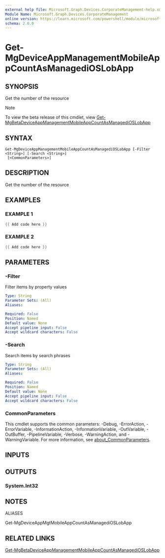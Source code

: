 ```yaml
---
external help file: Microsoft.Graph.Devices.CorporateManagement-help.xml
Module Name: Microsoft.Graph.Devices.CorporateManagement
online version: https://learn.microsoft.com/powershell/module/microsoft.graph.devices.corporatemanagement/get-mgdeviceappmanagementmobileappcountasmanagedioslobapp
schema: 2.0.0
---
```


# Get-MgDeviceAppManagementMobileAppCountAsManagediOSLobApp

## SYNOPSIS
Get the number of the resource

> [!NOTE]
> To view the beta release of this cmdlet, view [Get-MgBetaDeviceAppManagementMobileAppCountAsManagediOSLobApp](/powershell/module/Microsoft.Graph.Beta.Devices.CorporateManagement/Get-MgBetaDeviceAppManagementMobileAppCountAsManagediOSLobApp?view=graph-powershell-beta)

## SYNTAX

```
Get-MgDeviceAppManagementMobileAppCountAsManagediOSLobApp [-Filter <String>] [-Search <String>]
 [<CommonParameters>]
```

## DESCRIPTION
Get the number of the resource

## EXAMPLES

### EXAMPLE 1
```powershell
{{ Add code here }}
```

### EXAMPLE 2
```powershell
{{ Add code here }}
```

## PARAMETERS

### -Filter
Filter items by property values

```yaml
Type: String
Parameter Sets: (All)
Aliases:

Required: False
Position: Named
Default value: None
Accept pipeline input: False
Accept wildcard characters: False
```

### -Search
Search items by search phrases

```yaml
Type: String
Parameter Sets: (All)
Aliases:

Required: False
Position: Named
Default value: None
Accept pipeline input: False
Accept wildcard characters: False
```

### CommonParameters
This cmdlet supports the common parameters: -Debug, -ErrorAction, -ErrorVariable, -InformationAction, -InformationVariable, -OutVariable, -OutBuffer, -PipelineVariable, -Verbose, -WarningAction, and -WarningVariable. For more information, see [about_CommonParameters](http://go.microsoft.com/fwlink/?LinkID=113216).

## INPUTS

## OUTPUTS

### System.Int32
## NOTES

ALIASES

Get-MgDeviceAppMgtMobileAppCountAsManagediOSLobApp

## RELATED LINKS
[Get-MgBetaDeviceAppManagementMobileAppCountAsManagediOSLobApp](/powershell/module/Microsoft.Graph.Beta.Devices.CorporateManagement/Get-MgBetaDeviceAppManagementMobileAppCountAsManagediOSLobApp?view=graph-powershell-beta)
